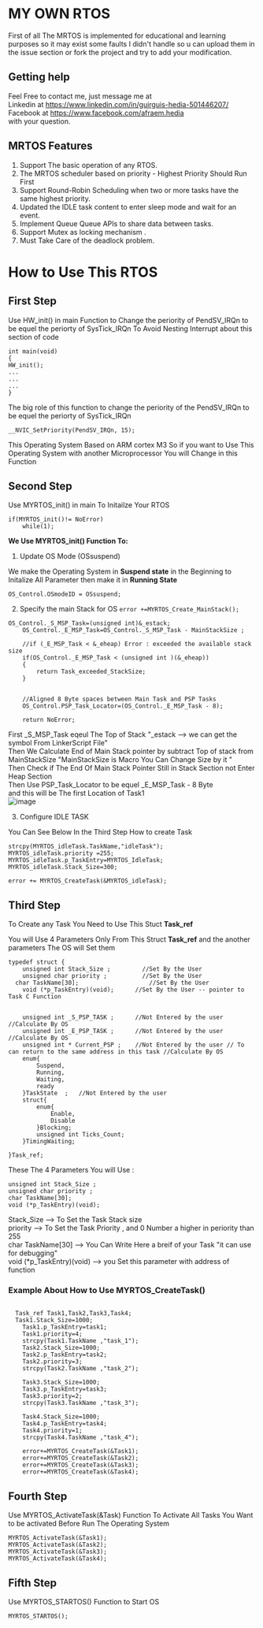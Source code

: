 # MY OWN RTOS


First of all The MRTOS is implemented for educational and learning purposes so it may exist some faults I didn't handle so u can upload them in the issue section or fork the project and try to add your modification.
## Getting help
Feel Free to contact me, just message me at <br/>
Linkedin at https://www.linkedin.com/in/guirguis-hedia-501446207/<br/>
Facebook at https://www.facebook.com/afraem.hedia<br/>
with your question.<br/>
## MRTOS Features
1. Support The basic operation of any RTOS.
2. The MRTOS scheduler based on priority - Highest Priority Should Run First
3. Support Round-Robin Scheduling when two or more tasks have the same highest priority.
4. Updated the IDLE task content to enter sleep mode and wait for an event.
5. Implement Queue Queue APIs to share data between tasks.
6. Support Mutex as locking mechanism .
7. Must Take Care of the deadlock problem.

# How to Use This RTOS
## First Step 
Use HW_init() in main Function to Change the periority of PendSV_IRQn to be equel the periorty of SysTick_IRQn
To Avoid Nesting Interrupt about this section of code
```
int main(void)
{
HW_init();
...
...
...
}
```
The big role of this function to change the periority of the PendSV_IRQn to be equel the periorty of SysTick_IRQn
```
__NVIC_SetPriority(PendSV_IRQn, 15);
```
This Operating System Based on ARM cortex M3 So if you want to Use This Operating System with another Microprocessor You will Change in this Function


## Second Step
Use MYRTOS_init() in main To Initailze Your RTOS
```
if(MYRTOS_init()!= NoError)
	while(1);
```
**We Use MYRTOS_init() Function To:**
1. Update OS Mode (OSsuspend)

We make the Operating System in **Suspend state** in the Beginning 
to Initalize All Parameter then make it in **Running State**

```OS_Control.OSmodeID = OSsuspend;```

2. Specify the main Stack for OS ```error +=MYRTOS_Create_MainStack();```
```
OS_Control._S_MSP_Task=(unsigned int)&_estack;
	OS_Control._E_MSP_Task=OS_Control._S_MSP_Task - MainStackSize ;

	//if (_E_MSP_Task < &_eheap) Error : exceeded the available stack size
	if(OS_Control._E_MSP_Task < (unsigned int )(&_eheap))
	{
		return Task_exceeded_StackSize;
	}


	//Aligned 8 Byte spaces between Main Task and PSP Tasks
	OS_Control.PSP_Task_Locator=(OS_Control._E_MSP_Task - 8);

	return NoError;
```
First _S_MSP_Task eqeul The Top of Stack "_estack --> we can get the symbol From LinkerScript File"<br/>
Then We Calculate End of Main Stack pointer by subtract Top of stack from MainStackSize "MainStackSize is Macro You Can Change Size by it "<br/>
Then Check if The End Of Main Stack Pointer Still in Stack Section not Enter Heap Section <br/>
Then Use PSP_Task_Locator to be equel _E_MSP_Task - 8 Byte <br/>
and this will be The first Location of Task1<br/>
![image](https://github.com/Ephraim-Hedia/Embedded_System_Diploma/assets/74508494/988cbbd4-c419-4969-bc40-1a7df53ce6b4)

3. Configure IDLE TASK

You Can See Below In the Third Step How to create Task
```
strcpy(MYRTOS_idleTask.TaskName,"idleTask");
MYRTOS_idleTask.priority =255;
MYRTOS_idleTask.p_TaskEntry=MYRTOS_IdleTask;
MYRTOS_idleTask.Stack_Size=300;

error += MYRTOS_CreateTask(&MYRTOS_idleTask);
```



## Third Step
To Create any Task You Need to Use This Stuct **Task_ref**

You will Use 4 Parameters Only From This Struct **Task_ref** and the another parameters The OS will Set them


```
typedef struct {
	unsigned int Stack_Size ;		  //Set By the User
	unsigned char priority ;		  //Set By the User
  char TaskName[30];				    //Set By the User
	void (*p_TaskEntry)(void); 		//Set By the User -- pointer to Task C Function


	unsigned int _S_PSP_TASK ; 		//Not Entered by the user //Calculate By OS
	unsigned int _E_PSP_TASK ;		//Not Entered by the user //Calculate By OS
	unsigned int * Current_PSP ;	//Not Entered by the user // To can return to the same address in this task //Calculate By OS	
	enum{
		Suspend,
		Running,
		Waiting,
		ready
	}TaskState	;	//Not Entered by the user
	struct{
		enum{
			Enable,
			Disable
		}Blocking;
		unsigned int Ticks_Count;
	}TimingWaiting;

}Task_ref;
```
These The 4 Parameters You will Use :
```
unsigned int Stack_Size ;	
unsigned char priority ;	
char TaskName[30];	
void (*p_TaskEntry)(void);
```
Stack_Size --> To Set the Task Stack size <br/>
priority --> To Set the Task Priority , and 0 Number a higher in  periority than 255 <br/>
char TaskName[30] --> You Can Write Here a breif of your Task "it can use for debugging" <br/>
void (*p_TaskEntry)(void) --> you Set this parameter with address of function  <br/>


### Example About How to Use MYRTOS_CreateTask()
```

  Task_ref Task1,Task2,Task3,Task4;
  Task1.Stack_Size=1000;
	Task1.p_TaskEntry=task1;
	Task1.priority=4;
	strcpy(Task1.TaskName ,"task_1");
	Task2.Stack_Size=1000;
	Task2.p_TaskEntry=task2;
	Task2.priority=3;
	strcpy(Task2.TaskName ,"task_2");

	Task3.Stack_Size=1000;
	Task3.p_TaskEntry=task3;
	Task3.priority=2;
	strcpy(Task3.TaskName ,"task_3");

	Task4.Stack_Size=1000;
	Task4.p_TaskEntry=task4;
	Task4.priority=1;
	strcpy(Task4.TaskName ,"task_4");

	error+=MYRTOS_CreateTask(&Task1);
	error+=MYRTOS_CreateTask(&Task2);
	error+=MYRTOS_CreateTask(&Task3);
	error+=MYRTOS_CreateTask(&Task4);
```

## Fourth Step
Use MYRTOS_ActivateTask(&Task) Function To Activate All Tasks You Want to be activated Before Run The Operating System <br/>
```
MYRTOS_ActivateTask(&Task1);
MYRTOS_ActivateTask(&Task2);
MYRTOS_ActivateTask(&Task3);
MYRTOS_ActivateTask(&Task4);
```
## Fifth Step
Use MYRTOS_STARTOS() Function to Start OS <br/>
```
MYRTOS_STARTOS();
```
